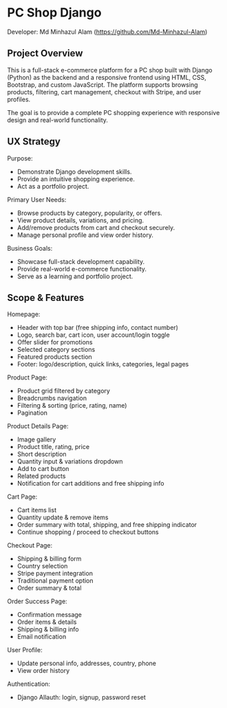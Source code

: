 PC Shop Django
==============

Developer: Md Minhazul Alam (https://github.com/Md-Minhazul-Alam)

Project Overview
----------------
This is a full-stack e-commerce platform for a PC shop built with Django (Python) as the backend
and a responsive frontend using HTML, CSS, Bootstrap, and custom JavaScript. The platform
supports browsing products, filtering, cart management, checkout with Stripe, and user profiles.

The goal is to provide a complete PC shopping experience with responsive design and real-world
functionality.

UX Strategy
-----------
Purpose:
- Demonstrate Django development skills.
- Provide an intuitive shopping experience.
- Act as a portfolio project.

Primary User Needs:
- Browse products by category, popularity, or offers.
- View product details, variations, and pricing.
- Add/remove products from cart and checkout securely.
- Manage personal profile and view order history.

Business Goals:
- Showcase full-stack development capability.
- Provide real-world e-commerce functionality.
- Serve as a learning and portfolio project.

Scope & Features
----------------
Homepage:
- Header with top bar (free shipping info, contact number)
- Logo, search bar, cart icon, user account/login toggle
- Offer slider for promotions
- Selected category sections
- Featured products section
- Footer: logo/description, quick links, categories, legal pages

Product Page:
- Product grid filtered by category
- Breadcrumbs navigation
- Filtering & sorting (price, rating, name)
- Pagination

Product Details Page:
- Image gallery
- Product title, rating, price
- Short description
- Quantity input & variations dropdown
- Add to cart button
- Related products
- Notification for cart additions and free shipping info

Cart Page:
- Cart items list
- Quantity update & remove items
- Order summary with total, shipping, and free shipping indicator
- Continue shopping / proceed to checkout buttons

Checkout Page:
- Shipping & billing form
- Country selection
- Stripe payment integration
- Traditional payment option
- Order summary & total

Order Success Page:
- Confirmation message
- Order items & details
- Shipping & billing info
- Email notification

User Profile:
- Update personal info, addresses, country, phone
- View order history

Authentication:
- Django Allauth: login, signup, password reset

